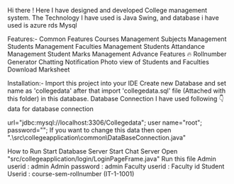 Hi there !
Here I have designed and developed College management system. The Technology I have used is Java Swing, and database i have used is azure rds Mysql


Features:-
Common Features
Courses Management
Subjects Management
Students Management
Faculties Management
Students Attandance Management
Student Marks Management
Advance Features 🔥
Rollnumber Generator
Chatting
Notification
Photo view of Students and Faculties
Download Marksheet

Installation:-
Import this project into your IDE
Create new Database and set name as 'collegedata' after that import 'collegedata.sql' file (Attached with this folder) in this database.
Database Connection
I have used following 👇 data for database connection

url="jdbc:mysql://localhost:3306/Collegedata";
user name="root";
password="";
If you want to change this data then open ".\src\collegeapplication\common\DataBaseConnection.java"

How to Run
Start Database Server
Start Chat Server
Open "src/collegeapplication/login/LoginPageFrame.java" Run this file
Admin userid : admin
Admin password : admin
Faculty userid : Faculty id
Student Userid : course-sem-rollnumber (IT-1-1001)
